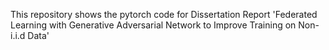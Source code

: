 
This repository shows the pytorch code for Dissertation Report 'Federated Learning with Generative Adversarial Network to Improve Training on Non-i.i.d Data'



